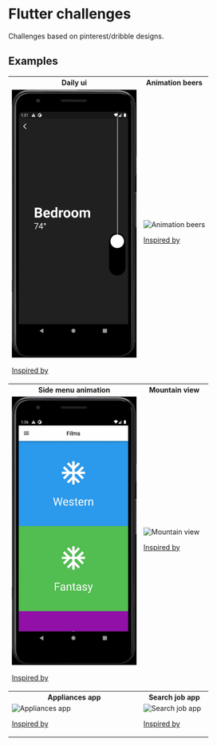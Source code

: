 # Flutter challenges

Challenges based on pinterest/dribble designs.

## Examples

<table>
<tr><th>Daily ui</th><th>Animation beers</th></tr>
<tr>
    <td><img src="https://github.com/Maikzen/flutter_challenges/blob/main/lib/daily_ui/daily-ui.gif" width="250" title="Daily ui"/><br><p><a href="https://www.pinterest.es/pin/308426274491081428/" target="_blank">Inspired by</a></p></td>
    <td><img src="https://github.com/Maikzen/flutter_challenges/blob/main/lib/animation_beers/beers-animation.gif" width="250" title="Animation beers"/><br><p><a href="https://www.pinterest.es/pin/308426274491082773/" target="_blank">Inspired by</a></p></td>
</tr>

<tr><th>Side menu animation</th><th>Mountain view</th></tr>
<tr>
    <td><img src="https://github.com/Maikzen/flutter_challenges/blob/main/lib/side_menu_animation/side-menu.gif" width="250" title="Side menu animation"/><br><p><a href="https://www.pinterest.es/pin/308426274491082762/" target="_blank">Inspired by</a></p></td>
    <td><img src="https://github.com/Maikzen/flutter_challenges/blob/main/lib/mountain_view/mountains-animation.gif" width="250" title="Mountain view"/><br><p><a href="https://www.pinterest.es/pin/354728908145468648/" target="_blank">Inspired by</a></p></td>
</tr>

<tr><th>Appliances app</th><th>Search job app</th></tr>
<tr>
    <td><img src="https://github.com/Maikzen/flutter_challenges/blob/main/lib/appliances/electronic_shop.gif" width="250" title="Appliances app"/><br><p><a href="https://www.pinterest.es/pin/308426274491173226/" target="_blank">Inspired by</a></p></td>
    <td><img src="https://github.com/Maikzen/flutter_challenges/blob/main/lib/job_search/job_search_job.gif" width="250" title="Search job app"/><br><p><a href="https://www.pinterest.es/pin/308426274493954961/" target="_blank">Inspired by</a></p></td>
</tr>

</table>
